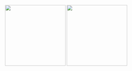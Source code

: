 <img height=200 align="center" src="https://github-readme-stats.vercel.app/api?username=rcdailey&show_icons=true&theme=dark&hide=stars&custom_title=Robert's Github Stats" />
<img height=200 align="center" src="https://github-readme-stats.vercel.app/api/top-langs?username=rcdailey&theme=dark&layout=compact&langs_count=8&card_width=320" />

